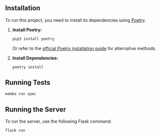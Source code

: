 ## Installation

To run this project, you need to install its dependencies using [Poetry](https://python-poetry.org/).

1. **Install Poetry:**

   ```bash
   pip3 install poetry
   ```

   Or refer to the [official Poetry installation guide](https://python-poetry.org/docs/#installation) for alternative methods.

2. **Install Dependencies:**

   ```bash
   poetry install
   ```

## Running Tests

```bash
mamba run spec
```

## Running the Server

To run the server, use the following Flask command:

```bash
flask run
```
